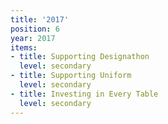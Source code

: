 ```yaml
---
title: '2017'
position: 6
year: 2017
items:
- title: Supporting Designathon
  level: secondary
- title: Supporting Uniform
  level: secondary
- title: Investing in Every Table
  level: secondary
---
```


